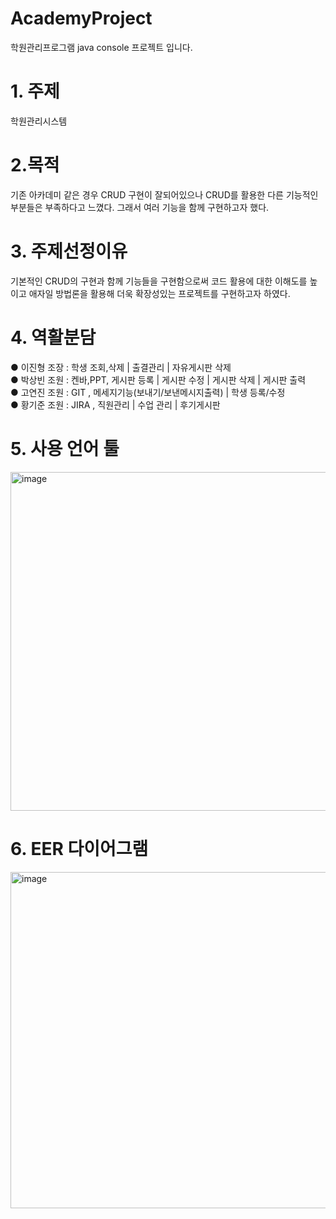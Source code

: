 # AcademyProject
 학원관리프로그램 java console 프로젝트 입니다.
 
# 1. 주제
학원관리시스템

# 2.목적
기존 아카데미 같은 경우 CRUD 구현이 잘되어있으나 CRUD를 활용한 다른 기능적인 부분들은 부족하다고 느꼈다. 그래서 여러 기능을 함께 구현하고자 했다.

# 3. 주제선정이유
기본적인 CRUD의 구현과 함께 기능들을 구현함으로써 코드 활용에 대한 이해도를 높이고 애자일 방법론을 활용해 더욱 확장성있는 프로젝트를 구현하고자 하였다. 

#  4. 역활분담
● 이진형 조장 : 학생 조회,삭제 | 출결관리 | 자유게시판 삭제 <br/>
● 박상빈 조원 : 켄바,PPT, 게시판 등록 | 게시판 수정 | 게시판 삭제 | 게시판 출력 <br/>
● 고연진 조원 : GIT , 메세지기능(보내기/보낸메시지출력) | 학생 등록/수정 <br/>
● 황기준 조원 : JIRA , 직원관리 | 수업 관리 | 후기게시판 <br/>

# 5. 사용 언어  툴
<img width="542" alt="image" src="https://github.com/Parksangbean/Academy/assets/135796934/1fb04602-a2af-4b36-bf48-35c4b3b51828">

# 6. EER 다이어그램
<img width="538" alt="image" src="https://github.com/Parksangbean/Academy/assets/135796934/b70cecb2-72dc-48a2-b044-15da2c3a4a92">



